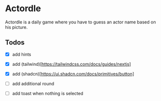 # Actordle

Actordle is a daily game where you have to guess an actor name based on his picture.

## Todos

- [x] add hints
- [x] add (tailwind)[https://tailwindcss.com/docs/guides/nextjs]
- [x] add (shadcn)[https://ui.shadcn.com/docs/primitives/button]

- [ ] add additional round
- [ ] add toast when nothing is selected

